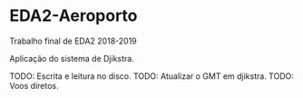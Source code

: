 # EDA2-Aeroporto

Trabalho final de EDA2 2018-2019

Aplicação do sistema de Djikstra.

TODO: Escrita e leitura no disco.
TODO: Atualizar o GMT em djikstra.
TODO: Voos diretos.